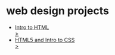 # web design projects
<ul>
  <li> <a href = "intro_html/index.html" target = "_blank"> Intro to HTML</li>                >
  <li> <a href = "html_css/index.html" target = "_blank"> HTML5 and Intro to CSS</li>                >

</ul>